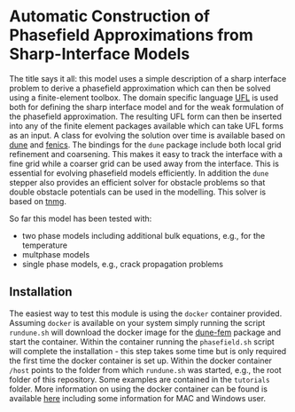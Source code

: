 Automatic Construction of Phasefield Approximations from Sharp-Interface Models
===============================================================================

The title says it all: this model uses a simple description of a sharp
interface problem to derive a phasefield approximation which can then be
solved using a finite-element toolbox. The domain specific language
[UFL][ufllink] is used both for defining the sharp interface model and for
the weak formulation of the phasefield approximation. The resulting UFL form
can then be inserted into any of the finite element packages available
which can take UFL forms as an input. A class for evolving the solution
over time is available based on [dune][dunelink]  and [fenics][fenicslink].
The bindings for the `dune` package include both local grid refinement and
coarsening. This makes it easy to track the interface with a fine grid
while a coarser grid can be used away from the interface. This is essential
for evolving phasefield models efficiently. In addition the `dune` stepper
also provides an efficient solver for obstacle problems so that double
obstacle potentials can be used in the modelling. This solver is based
on [tnmg][tnmglink].

So far this model has been tested with:

- two phase models including additional bulk equations, e.g., for the temperature
- multphase models
- single phase models, e.g., crack propagation problems

Installation
------------
The easiest way to test this module is using the `docker` container provided.
Assuming `docker` is available on your system simply running the script
`rundune.sh` will download the docker image for the [dune-fem][fempylink]
package and start the container. Within the container running the
`phasefield.sh` script will complete the installation - this step takes
some time but is only required the first time the docker container is set
up. Within the docker container `/host` points to the folder from which
`rundune.sh` was started, e.g., the root folder of this repository.
Some examples are contained in the `tutorials` folder.
More information on using the docker container can be found is available
[here][fempylink] including some information for MAC and Windows user.

[ufllink]: https://
[fenicslink]: https://
[dunepylink]: https://gitlab.dune-project.org/staging/dune-python
[dunelink]: http://dune-project.org
[fempylink]: https://gitlab.dune-project.org/dune-fem/dune-fem
[tnmglink]: https://
